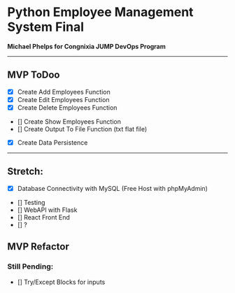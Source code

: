 # Python Employee Management System Final

**Michael Phelps for Congnixia JUMP DevOps Program**

---

## MVP ToDoo

- [x] Create Add Employees Function
- [x] Create Edit Employees Function
- [x] Create Delete Employees Function
- [] Create Show Employees Function
- [] Create Output To File Function (txt flat file)
- [x] Create Data Persistence

---

## Stretch:

- [x] Database Connectivity with MySQL (Free Host with phpMyAdmin)
- [] Testing
- [] WebAPI with Flask
- [] React Front End
- [] ?

## MVP Refactor

### Still Pending:

- [] Try/Except Blocks for inputs

